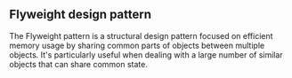 ## Flyweight design pattern

The Flyweight pattern is a structural design pattern focused on efficient memory usage by sharing common parts of objects between multiple objects. It's particularly useful when dealing with a large number of similar objects that can share common state.
